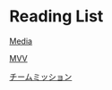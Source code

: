 # Reading List

[Media](Reading%20List%2075f73a064a4b4ad8ac35a3ffc9b2c78d/Media%203eedf2ea2d044f2495535f3538774b62.md)

[MVV](Reading%20List%2075f73a064a4b4ad8ac35a3ffc9b2c78d/MVV%203fb635240fe94eb2876703731f5b1302.md)

[チームミッション](Reading%20List%2075f73a064a4b4ad8ac35a3ffc9b2c78d/%E3%83%81%E3%83%BC%E3%83%A0%E3%83%9F%E3%83%83%E3%82%B7%E3%83%A7%E3%83%B3%20ea4c8ae0e7b04b01bcd83aad2d4803b5.md)